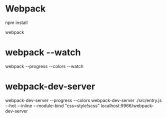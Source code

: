 # Webpack


npm install

webpack



# webpack --watch
webpack --progress --colors --watch



# webpack-dev-server
webpack-dev-server --progress --colors
webpack-dev-server ./src/entry.js --hot --inline --module-bind "css=style\!scss"
localhost:9966/webpack-dev-server